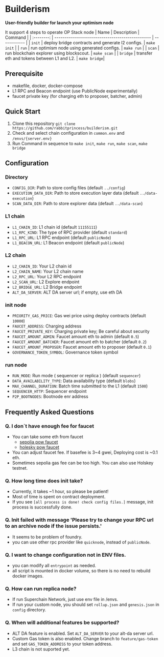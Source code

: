 # Builderism
**User-friendly builder for launch your optimism node**

It support 4 steps to operate OP Stack node
|  Name      | Description                                       | Command      |
| :--------: | ------------------------------------------------- | ------------ |
|  `init`    | deploy bridge contracts and generate l2 configs.  | `make init`  |
|  `run`     | run optimism node using generated configs.        | `make run`   |
|  `scan`    | run blockchain explorer using blockscout.         | `make scan`  |
|  `bridge`  | transfer eth and tokens between L1 and L2.        | `make bridge`|

## Prerequisite
- makefile, docker, docker-compose
- L1 RPC and Beacon endpoint (use PublicNode experimentally)
- faucet private key (for charging eth to proposer, batcher, admin)

## Quick Start
1. Clone this repository `git clone https://github.com/rabbitprincess/builderism.git`
2. Check and select chain configuration in `common.env` and `/envs/{server.env}`
3. Run Command in sequence to `make init`, `make run`, `make scan`, `make bridge`

## Configuration
### Directory
- `CONFIG_DIR`: Path to store config files (default `../config`)
- `EXECUTION_DATA_DIR`: Path to store execution layer data (default `../data-execution`)
- `SCAN_DATA_DIR`: Path to store explorer data (default `../data-scan`)

### L1 chain
- `L1_CHAIN_ID`: L1 chain id (default `11155111`)
- `L1_RPC_KIND`: The type of RPC provider (default `standard`)
- `L1_RPC_URL`: L1 RPC endpoint (default `publicNode`)
- `L1_BEACON_URL`: L1 Beacon endpoint (default `publicNode`)

### L2 chain
- `L2_CHAIN_ID`: Your L2 chain id
- `L2_CHAIN_NAME`: Your L2 chain name
- `L2_RPC_URL`: Your L2 RPC endpoint
- `L2_SCAN_URL`: L2 Explore endpoint
- `L2_BRIDGE_URL`: L2 Bridge endpoint
- `ALT_DA_SERVER`: ALT DA server url; if empty, use eth DA

### init node
- `PRIORITY_GAS_PRICE`: Gas wei price using deploy contracts (default `10000`)
- `FAUCET_ADDRESS`: Charging address
- `FAUCET_PRIVATE_KEY`: Charging private key; Be careful about security
- `FAUCET_AMOUNT_ADMIN`: Faucet amount eth to admin (default `0.5`)
- `FAUCET_AMOUNT_BATCHER`: Faucet amount eth to batcher (default `0.2`)
- `FAUCET_AMOUNT_PROPOSER`: Faucet amount eth to proposer (default `0.1`)
- `GOVERNANCE_TOKEN_SYMBOL`: Governance token symbol

### run node
- `RUN_MODE`: Run mode ( sequencer or replica ) (default `sequencer`)
- `DATA_AVAILABILITY_TYPE`: Data availability type (default `blobs`)
- `MAX_CHANNEL_DURATION`: Batch time submitted to the L1 (default `1500`)
- `SEQUENCER_HTTP`: Sequencer endpoint
- `P2P_BOOTNODES`: Bootnode enr address

## Frequently Asked Questions

### Q. I don`t have enough fee for faucet
- You can take some eth from faucet
  - [sepolia pow faucet](https://sepolia-faucet.pk910.de/)
  - [holesky pow faucet](https://holesky-faucet.pk910.de/)
- You can adjust faucet fee. If basefee is 3~4 gwei, Deploying cost is ~0.1 eth.
- Sometimes sepolia gas fee can be too high. You can also use Holskey testnet.

### Q. How long time does init take?
- Currently, it takes ~1 hour, so please be patient!
- Most of time is spent on contract deployment.
- If you see `[all process is done! check config files.]` message, init process is successfully done.

### Q. Init failed with message 'Please try to change your RPC url to an archive node if the issue persists.'
- It seems to be problem of foundry.
- you can use other rpc provider like `quicknode`, instead of `publicNode`.

### Q. I want to change configuration not in ENV files.
- you can modify all `entrypoint` as needed.
- all script is mounted in docker volume, so there is no need to rebuild docker images.

### Q. How can run replica node?
- If run Superchain Network, just use env file in /envs.
- If run your custom node, you should set `rollup.json` and `genesis.json` in `config` directory.

### Q. When will additional features be supported?
- ALT DA feature is enabled. Set `ALT_DA_SERVER` to your alt-da server url.
- Custom Gas token is also enabled. Change branch to `feature/gas-token` and set `GAS_TOKEN_ADDRESS` to your token address.
- L3 chain is not suported yet.
